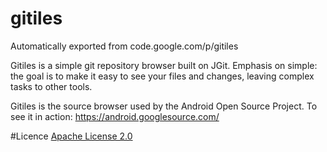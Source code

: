 # gitiles
Automatically exported from code.google.com/p/gitiles

Gitiles is a simple git repository browser built on JGit. Emphasis on simple: the goal is to make it easy to see your files and changes, leaving complex tasks to other tools.

Gitiles is the source browser used by the Android Open Source Project. To see it in action: https://android.googlesource.com/ 

#Licence
[Apache License 2.0](http://www.apache.org/licenses/LICENSE-2.0)
